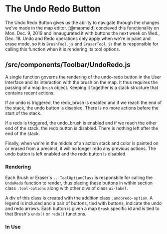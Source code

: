# The Undo Redo Button 

The Undo Redo Button gives us the ability to navigate through the changes
we've made in the map editor. [@mapmeld] concieved this functionality on Mon. Dec. 9,
2019 and innaugurated it with buttons the next week on Wed., Dec. 18. Undo and
Redo operations only apply when we're in paint and erase mode, so it is `BrushTool.js`
and `EraserTool.js` that is responsible for calling this function when it is rendering
its tool options.

## /src/components/Toolbar/UndoRedo.js

A single function governs the rendering of the undo-redo button in the
User Interface and its interaction with the brush on the map. It thus
requires the passing of a map `Brush` object. Keeping it
together is a stack structure that contains recent actions.


If an undo is triggered, the redo_brush is enabled and if we 
reach the end of the stack, the undo button is disabled. There
is no more actions before the start of the stack. 

If a redo is triggered, the undo_brush is enabled and if we
reach the other end of the stack, the redo button is disabled. There is
nothing left after the end of the stack. 

Finally, when we're in the middle of an action stack and color is painted
on or erased from a precinct, it will no longer redo any previous actions. 
The undo button is left enabled and the redo button is disabled. 

### Rendering

Each Brush or Eraser's `...ToolOptionClass` is responsbile for calling
the `UndoRedo` function to render, thus placing these buttons in within
section class `.tool-options` along with other divs of class `ui-label`.

A div of this class is created with the addition class `.undoredo-option`.
A legend is included and a pair of buttons, tied with buttons, indicate
the undo and redo arrows. Each button is given a map `Brush` specific id and
is tied to that Brush's `undo()` or `redo()` functions. 

### In Use
